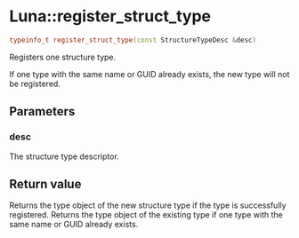 # Luna::register_struct_type

```c++
typeinfo_t register_struct_type(const StructureTypeDesc &desc)
```

Registers one structure type. 

If one type with the same name or GUID already exists, the new type will not be registered. 

## Parameters
### desc
The structure type descriptor. 

## Return value
Returns the type object of the new structure type if the type is successfully registered. Returns the type object of the existing type if one type with the same name or GUID already exists. 

